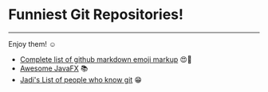 # Funniest Git Repositories!
________________________________________

Enjoy them! :relaxed:


-	[Complete list of github markdown emoji markup](https://gist.github.com/rxaviers/7360908) :heart_eyes::muscle:
- [Awesome JavaFX](https://github.com/mhrimaz/AwesomeJavaFX) :books:
- [Jadi's List of people who know git](https://github.com/jadijadi/gittutorial) :grin:
